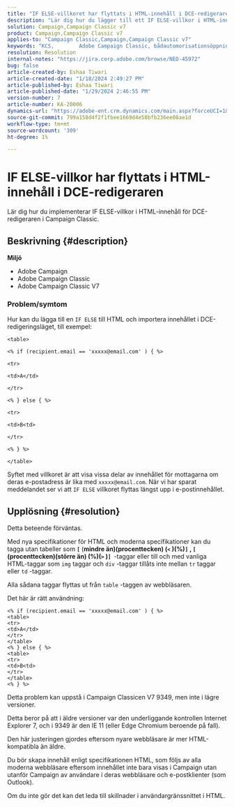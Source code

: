 ```yaml
---
title: "IF ELSE-villkoret har flyttats i HTML-innehåll i DCE-redigeraren"
description: "Lär dig hur du lägger till ett IF ELSE-villkor i HTML-innehållet och importerar innehållet i DCE-redigeringsläget."
solution: Campaign,Campaign Classic v7
product: Campaign,Campaign Classic v7
applies-to: "Campaign Classic,Campaign,Campaign Classic v7"
keywords: "KCS, ​ ​ ​ ​ ​ ​ ​ Adobe Campaign Classic, bådautomorisationsöppningar finjustera finesser, Adobe Campaign, IF ELSE, HTML, DCE editor, troubleshooting, V7 9349"
resolution: Resolution
internal-notes: "https://jira.corp.adobe.com/browse/NEO-45972"
bug: false
article-created-by: Eshaa Tiwari
article-created-date: "1/18/2024 2:49:27 PM"
article-published-by: Eshaa Tiwari
article-published-date: "1/29/2024 2:46:55 PM"
version-number: 7
article-number: KA-20006
dynamics-url: "https://adobe-ent.crm.dynamics.com/main.aspx?forceUCI=1&pagetype=entityrecord&etn=knowledgearticle&id=81d16bc2-10b6-ee11-a569-6045bd006b3d"
source-git-commit: 799a158d4f2f1fbee1669d4e58bfb236ee08ae1d
workflow-type: tm+mt
source-wordcount: '309'
ht-degree: 1%

---
```


# IF ELSE-villkor har flyttats i HTML-innehåll i DCE-redigeraren


Lär dig hur du implementerar IF ELSE-villkor i HTML-innehåll för DCE-redigeraren i Campaign Classic.

## Beskrivning {#description}


<b>Miljö</b>

- Adobe Campaign
- Adobe Campaign Classic
- Adobe Campaign Classic V7


### <b>Problem/symtom</b>

Hur kan du lägga till en `IF ELSE` till HTML och importera innehållet i DCE-redigeringsläget, till exempel:


```
<table>

<% if (recipient.email == 'xxxxx@email.com' ) { %>

<tr>

<td>A</td>

</tr>

<% } else { %>

<tr>

<td>B<td>

</tr>

<% } %>

</table>
```


Syftet med villkoret är att visa vissa delar av innehållet för mottagarna om deras e-postadress är lika med `xxxxx@email.com`. När vi har sparat meddelandet ser vi att `IF ELSE` villkoret flyttas längst upp i e-postinnehållet.


## Upplösning {#resolution}


Detta beteende förväntas.

Med nya specifikationer för HTML och moderna specifikationer kan du tagga utan tabeller som <b>`[` </b>(<b>mindre än)(procenttecken) (`<` )(%)`]` , `[` (procenttecken)(större än) (%)(`>` )`]`  </b>-taggar eller till och med vanliga HTML-taggar som `img` taggar och `div` -taggar tillåts inte mellan `tr` taggar eller `td` -taggar.

Alla sådana taggar flyttas ut från `table` -taggen av webbläsaren.

Det här är rätt användning:


```
<% if (recipient.email == 'xxxxx@email.com' ) { %>
<table>
<tr>
<td>A</td>
</tr>
</table>
<% } else { %>
<table>
<tr>
<td>B<td>
</tr>
</table>
<% } %>
```


Detta problem kan uppstå i Campaign Classicen V7 9349, men inte i lägre versioner.

Detta beror på att i äldre versioner var den underliggande kontrollen Internet Explorer 7, och i 9349 är den IE 11 (eller Edge Chromium beroende på fall).

Den här justeringen gjordes eftersom nyare webbläsare är mer HTML-kompatibla än äldre.

Du bör skapa innehåll enligt specifikationen HTML, som följs av alla moderna webbläsare eftersom innehållet inte bara visas i Campaign utan utanför Campaign av användare i deras webbläsare och e-postklienter (som Outlook).

Om du inte gör det kan det leda till skillnader i användargränssnittet i HTML.

